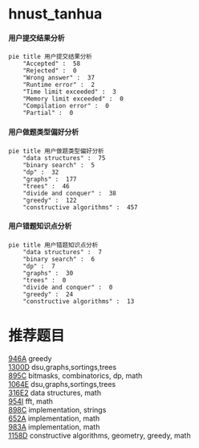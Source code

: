 # hnust_tanhua

<!-- tabs:start -->



#### **用户提交结果分析**

```mermaid
pie title 用户提交结果分析
    "Accepted" :  58
    "Rejected" :  0
    "Wrong answer" :  37
    "Runtime error" :  2
    "Time limit exceeded" :  3
    "Memory limit exceeded" :  0
    "Compilation error" :  0
    "Partial" :  0
```

#### **用户做题类型偏好分析**

```mermaid
pie title 用户做题类型偏好分析
    "data structures" :  75
    "binary search" :  5
    "dp" :  32
    "graphs" :  177
    "trees" :  46
    "divide and conquer" :  38
    "greedy" :  122
    "constructive algorithms" :  457
```
#### **用户错题知识点分析**

```mermaid
pie title 用户错题知识点分析
    "data structures" :  7
    "binary search" :  6
    "dp" :  7
    "graphs" :  30
    "trees" :  0
    "divide and conquer" :  0
    "greedy" :  24
    "constructive algorithms" :  13
```



<!-- tabs:end -->
# 推荐题目
[946A](https://codeforces.com/contest/946/problem/A)		greedy		  
[1300D](https://codeforces.com/contest/1300/problem/D)		dsu,graphs,sortings,trees		  
[895C](https://codeforces.com/contest/895/problem/C)		bitmasks,
                        combinatorics,
                        dp,
                        math		  
[1064E](https://codeforces.com/contest/1064/problem/E)		dsu,graphs,sortings,trees		  
[316E2](https://codeforces.com/contest/316E/problem/2)		data structures,
                        math		  
[954I](https://codeforces.com/contest/954/problem/I)		fft,
                        math		  
[898C](https://codeforces.com/contest/898/problem/C)		implementation,
                        strings		  
[652A](https://codeforces.com/contest/652/problem/A)		implementation,
                        math		  
[983A](https://codeforces.com/contest/983/problem/A)		implementation,
                        math		  
[1158D](https://codeforces.com/contest/1158/problem/D)		constructive algorithms,
                        geometry,
                        greedy,
                        math		  
